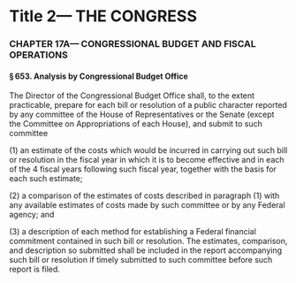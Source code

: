 
# Title 2— THE CONGRESS
### CHAPTER 17A— CONGRESSIONAL BUDGET AND FISCAL OPERATIONS
#### § 653. Analysis by Congressional Budget Office

The Director of the Congressional Budget Office shall, to the extent practicable, prepare for each bill or resolution of a public character reported by any committee of the House of Representatives or the Senate (except the Committee on Appropriations of each House), and submit to such committee

(1) an estimate of the costs which would be incurred in carrying out such bill or resolution in the fiscal year in which it is to become effective and in each of the 4 fiscal years following such fiscal year, together with the basis for each such estimate;

(2) a comparison of the estimates of costs described in paragraph (1) with any available estimates of costs made by such committee or by any Federal agency; and

(3) a description of each method for establishing a Federal financial commitment contained in such bill or resolution. The estimates, comparison, and description so submitted shall be included in the report accompanying such bill or resolution if timely submitted to such committee before such report is filed.
